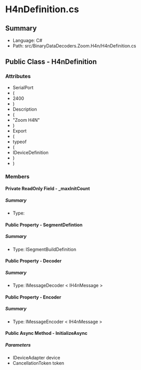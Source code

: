 ﻿# H4nDefinition.cs

## Summary

* Language: C#
* Path: src/BinaryDataDecoders.Zoom.H4n/H4nDefinition.cs

## Public Class - H4nDefinition

### Attributes

 - SerialPort
 - (
 - 2400
 - )
 - Description
 - (
 - "Zoom H4N"
 - )
 - Export
 - (
 - typeof
 - (
 - IDeviceDefinition
 - )
 - )

### Members

#### Private ReadOnly Field - _maxInitCount

##### Summary

 * Type: 

#### Public Property - SegmentDefintion

##### Summary

 * Type: ISegmentBuildDefinition 

#### Public Property - Decoder

##### Summary

 * Type: IMessageDecoder < IH4nMessage > 

#### Public Property - Encoder

##### Summary

 * Type: IMessageEncoder < IH4nMessage > 

#### Public Async Method - InitializeAsync

#####  Parameters

 - IDeviceAdapter device 
 - CancellationToken token 

